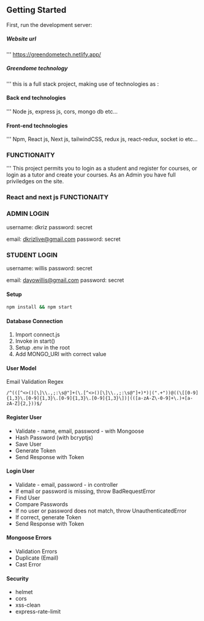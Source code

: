 ## Getting Started

First, run the development server:

##### Website url

''' https://greendometech.netlify.app/

##### Greendome technology

''' this is a full stack project, making use of technologies as :

#### Back end technologies

''' Node js, express js, cors, mongo db etc...

#### Front-end technologies

''' Npm, React js, Next js, tailwindCSS, redux js, react-redux, socket io etc...

### FUNCTIONAITY

''' This project permits you to login as a student and register for courses, or login as a tutor and create your courses. As an Admin you have full priviledges on the site.

### React and next js FUNCTIONAITY

### ADMIN LOGIN

username: dkriz
password: secret

email: dkrizlive@gmail.com
password: secret

### STUDENT LOGIN

username: willis
password: secret

email: dayowillis@gmail.com
password: secret

#### Setup

```bash
npm install && npm start
```

#### Database Connection

1. Import connect.js
2. Invoke in start()
3. Setup .env in the root
4. Add MONGO_URI with correct value

#### User Model

Email Validation Regex

```regex
/^(([^<>()[\]\\.,;:\s@"]+(\.[^<>()[\]\\.,;:\s@"]+)*)|(".+"))@((\[[0-9]{1,3}\.[0-9]{1,3}\.[0-9]{1,3}\.[0-9]{1,3}\])|(([a-zA-Z\-0-9]+\.)+[a-zA-Z]{2,}))$/
```

#### Register User

- Validate - name, email, password - with Mongoose
- Hash Password (with bcryptjs)
- Save User
- Generate Token
- Send Response with Token

#### Login User

- Validate - email, password - in controller
- If email or password is missing, throw BadRequestError
- Find User
- Compare Passwords
- If no user or password does not match, throw UnauthenticatedError
- If correct, generate Token
- Send Response with Token

#### Mongoose Errors

- Validation Errors
- Duplicate (Email)
- Cast Error

#### Security

- helmet
- cors
- xss-clean
- express-rate-limit
